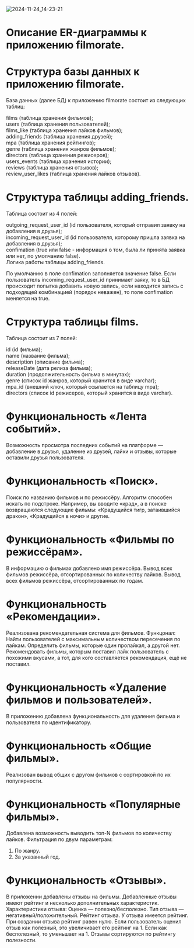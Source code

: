![2024-11-24_14-23-21](https://github.com/user-attachments/assets/32f97e96-9d12-4ea2-bccb-b0dc7a695be5)

# Описание ER-диаграммы к приложению filmorate.
# Структура базы данных к приложению filmorate.
База данных (далее БД) к приложению filmorate состоит из следующих таблиц:

films (таблица хранения фильмов); <br />
users (таблица хранения пользователей); <br />
films_like (таблица хранения лайков фильмов); <br />
adding_friends (таблица хранения друзей); <br />
mpa (таблица хранения рейтингов); <br />
genre (таблица хранения жанров фильмов); <br />
directors (таблица хранения режисеров); <br />
users_events (таблица хранения истории); <br />
reviews (таблица хранения отзывов); <br />
review_user_likes (таблица хранения лайков отзывов). <br />
# Структура таблицы adding_friends. <br />
Таблица состоит из 4 полей: 

outgoing_request_user_id (id пользователя, который отправил заявку на добавления в друзья);<br />
incoming_request_user_id (id пользователя, которому пришла заявка на добавления в друзья);<br />
confimation (true или false - информация о том, была ли принята заявка или нет, по умолчанию false).<br />
Логика работы таблицы adding_friends.<br />

По умолчанию в поле confimation заполняется значение false. Если пользователь incoming_request_user_id принимает заяку, то в БД происходит попытка добавить новую запись, если находится запись с подходящей комбинацией (порядок неважен), то поле confimation меняется на true.

# Структура таблицы films.
Таблица состоит из 7 полей:

id (id фильма);<br />
name (название фильма);<br />
description (описание фильма);<br />
releaseDate (дата релиза фильма);<br />
duration (продолжительность фильма в минутах);<br />
genre (список id жанров, который хранится в виде varchar);<br />
mpa_id (внешний ключ, который ссылается на таблицу mpa);<br />
directors (список id режисеров, который хранится в виде varchar).<br />

# Функциональность «Лента событий».
Возможность просмотра последних событий на платформе — добавление в друзья, удаление из друзей, лайки и отзывы, которые оставили друзья пользователя. 

# Функциональность «Поиск».
Поиск по названию фильмов и по режиссёру.
Алгоритм способен искать по подстроке. Например, вы вводите «крад», а в поиске возвращаются следующие фильмы: «Крадущийся тигр, затаившийся дракон», «Крадущийся в ночи» и другие.

# Функциональность «Фильмы по режиссёрам».
В информацию о фильмах добавлено имя режиссёра. 
Вывод всех фильмов режиссёра, отсортированных по количеству лайков.
Вывод всех фильмов режиссёра, отсортированных по годам.

# Функциональность «Рекомендации».
Реализована рекомендательная система для фильмов.
Функцонал:
Найти пользователей с максимальным количеством пересечения по лайкам.
Определить фильмы, которые один пролайкал, а другой нет.
Рекомендовать фильмы, которым поставил лайк пользователь с похожими вкусами, а тот, для кого составляется рекомендация, ещё не поставил.

# Функциональность «Удаление фильмов и пользователей».
В приложению добавлена функциональность для удаления фильма и пользователя по идентификатору.

# Функциональность «Общие фильмы».
Реализован вывод общих с другом фильмов с сортировкой по их популярности.

# Функциональность «Популярные фильмы».
Добавлена возможность выводить топ-N фильмов по количеству лайков.
Фильтрация по двум параметрам:
1. По жанру.
2. За указанный год.

# Функциональность «Отзывы».
В приложении добавлены отзывы на фильмы. Добавленные отзывы имеют рейтинг и несколько дополнительных характеристик.
Характеристики отзыва:
Оценка — полезно/бесполезно.
Тип отзыва — негативный/положительный.
Рейтинг отзыва.
У отзыва имеется рейтинг. При создании отзыва рейтинг равен нулю. Если пользователь оценил отзыв как полезный, это увеличивает его рейтинг на 1. Если как бесполезный, то уменьшает на 1.
Отзывы сортируются по рейтингу полезности.

